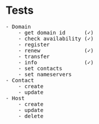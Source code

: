 # Tests
<pre>
- Domain 
    - get domain id      (✓)   
    - check availability (✓)
    - register
    - renew              (✓)
    - transfer
    - info               (✓)
    - set contacts
    - set nameservers
- Contact
    - create
    - update
- Host
    - create
    - update
    - delete
</pre>
